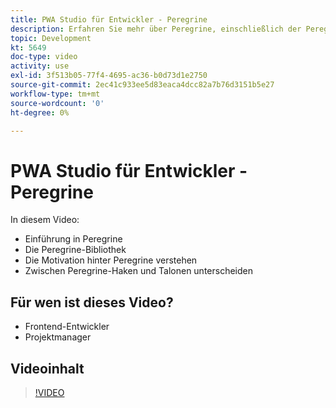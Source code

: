 ```yaml
---
title: PWA Studio für Entwickler - Peregrine
description: Erfahren Sie mehr über Peregrine, einschließlich der Peregrine-Bibliothek. Verstehen Sie die Motivation hinter Peregrine ​ die Unterschiede zwischen Peregrine Haken und Talonen.
topic: Development
kt: 5649
doc-type: video
activity: use
exl-id: 3f513b05-77f4-4695-ac36-b0d73d1e2750
source-git-commit: 2ec41c933ee5d83eaca4dcc82a7b76d3151b5e27
workflow-type: tm+mt
source-wordcount: '0'
ht-degree: 0%

---
```


# PWA Studio für Entwickler - Peregrine

In diesem Video:

- Einführung in Peregrine
- Die Peregrine-Bibliothek
- Die Motivation hinter Peregrine verstehen
- Zwischen Peregrine-Haken und Talonen unterscheiden

## Für wen ist dieses Video?

- Frontend-Entwickler
- Projektmanager

## Videoinhalt

>[!VIDEO](https://video.tv.adobe.com/v/35720?quality=12&learn=on)
